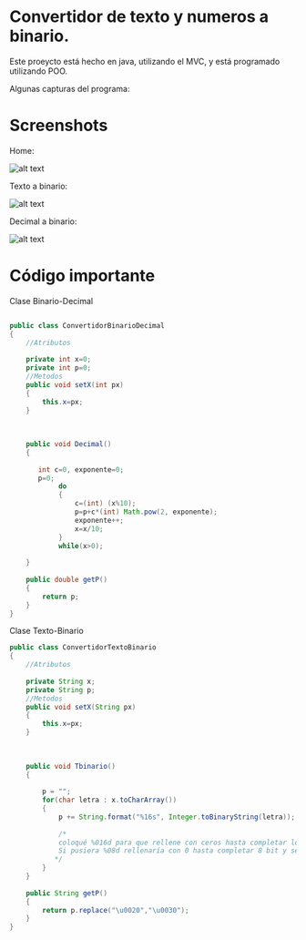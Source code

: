 
# Convertidor de texto y numeros a binario. 

Este proeycto está hecho en java, utilizando el MVC, y está programado utilizando POO.

Algunas capturas del programa:
# Screenshots

Home:

![alt text](https://github.com/sabi-tech/Convertidor-Texto-Decimal-Binario/blob/de6778e43195f05cc5a988d2eb534c310e884128/src/Vista/1.png?raw=true)

Texto a binario:

![alt text](https://github.com/sabi-tech/Convertidor-Texto-Decimal-Binario/blob/812ae99d071789a099ac65c200fac0007cd0bbcd/src/Vista/2.png?raw=true)

Decimal a binario:

![alt text](https://github.com/sabi-tech/Convertidor-Texto-Decimal-Binario/blob/812ae99d071789a099ac65c200fac0007cd0bbcd/src/Vista/3.png?raw=true)

# Código importante


Clase Binario-Decimal

```java

public class ConvertidorBinarioDecimal 
{
    //Atributos
    
    private int x=0;
    private int p=0;
    //Metodos
    public void setX(int px)
    {
        this.x=px;
    }
    
    
   
    public void Decimal()
    {
        
       int c=0, exponente=0;
       p=0;
            do
            {
                c=(int) (x%10);
                p=p+c*(int) Math.pow(2, exponente);
                exponente++;
                x=x/10;
            }
            while(x>0);
      
    }
    
    public double getP()
    {
        return p;
    }
}
```

Clase Texto-Binario

```java
public class ConvertidorTextoBinario
{
    //Atributos
    
    private String x;
    private String p;
    //Metodos
    public void setX(String px)
    {
        this.x=px;
    }
    
    
   
    public void Tbinario()
    {
        
        p = "";
        for(char letra : x.toCharArray())
        {
            p += String.format("%16s", Integer.toBinaryString(letra));  
          
            /*
            coloqué %016d para que rellene con ceros hasta completar los 16 bits de los char que contienen los unicode. 
            Si pusiera %08d rellenaría con 0 hasta completar 8 bit y se escribirian espacios  
           */
        }
    }
    
    public String getP()
    {
        return p.replace("\u0020","\u0030");
    }
}
```
